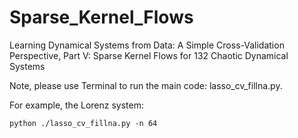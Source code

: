 # Sparse_Kernel_Flows

Learning Dynamical Systems from Data: A Simple Cross-Validation Perspective, Part V: Sparse Kernel Flows for 132 Chaotic Dynamical Systems

Note, please use Terminal to run the main code: lasso_cv_fillna.py.

For example, the Lorenz system: 
``` shell
python ./lasso_cv_fillna.py -n 64
```
